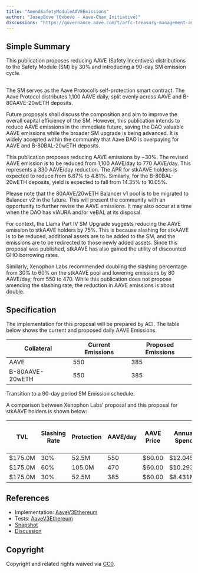 ```yaml
---
title: "AmendSafetyModuleAAVEEmissions"
author: "JosepBove (0xbove - Aave-Chan Initiative)"
discussions: "https://governance.aave.com/t/arfc-treasury-management-amend-safety-module-aave-emissions/14936"
---
```


## Simple Summary

This publication proposes reducing AAVE (Safety Incentives) distributions to the Safety Module (SM) by 30% and introducing a 90-day SM emission cycle.

##

The SM serves as the Aave Protocol’s self-protection smart contract. The Aave Protocol distributes 1,100 AAVE daily, split evenly across AAVE and B-80AAVE-20wETH deposits.

Future proposals shall discuss the composition and aim to improve the overall capital efficiency of the SM. However, this publication intends to reduce AAVE emissions in the immediate future, saving the DAO valuable AAVE emissions while the broader SM upgrade is being advanced. It is widely accepted within the community that Aave DAO is overpaying for AAVE and B-80BAL-20wETH deposits.

This publication proposes reducing AAVE emissions by ~30%. The revised AAVE emission is to be reduced from 1,100 AAVE/day to 770 AAVE/day. This represents a 330 AAVE/day reduction. The APR for stkAAVE holders is expected to reduce from 6.87% to 4.81%. Similarly, for the B-80BAL-20wETH deposits, yield is expected to fall from 14.35% to 10.05%.

Please note that the 80AAVE/20wETH Balancer v1 pool is to be migrated to Balancer v2 in the future. This will present the community with an opportunity to further revise the AAVE emissions. It may also occur at a time when the DAO has vlAURA and/or veBAL at its disposal.

For context, the Llama Part IV SM Upgrade suggests reducing the AAVE emission to stkAAVE holders by 75%. This is because slashing for stkAAVE is to be reduced, additional assets are to be added to the SM, and the emissions are to be redirected to those newly added assets. Since this proposal was published, stkAAVE has also gained the utility of discounted GHO borrowing rates.

Similarly, Xenophon Labs recommended doubling the slashing percentage from 30% to 60% on the stkAAVE pool and lowering emissions by 80 AAVE/day, from 550 to 470. While this publication does not propose amending the slashing rate, the reduction in AAVE emissions is about double.

## Specification

The implementation for this proposal will be prepared by ACI. The table below shows the current and proposed daily AAVE Emissions.

| Collateral      | Current Emissions | Proposed Emissions |
| --------------- | ----------------- | ------------------ |
| AAVE            | 550               | 385                |
| B-80AAVE-20wETH | 550               | 385                |

Transition to a 90-day period SM Emission schedule.

A comparison between Xenophon Labs’ proposal and this proposal for stkAAVE holders is shown below:

| TVL     | Slashing Rate | Protection | AAVE/day | AAVE Price | Annual Spend | Annual Cost per $ of Coverage | Deposit Yield |
| ------- | ------------- | ---------- | -------- | ---------- | ------------ | ----------------------------- | ------------- |
| $175.0M | 30%           | 52.5M      | 550      | $60.00     | $12.045M     | $0.23                         | 6.88%         |
| $175.0M | 60%           | 105.0M     | 470      | $60.00     | $10.293M     | $0.10                         | 5.88%         |
| $175.0M | 30%           | 52.5M      | 385      | $60.00     | $8.431M      | $0.16                         | 4.82%         |

## References

- Implementation: [AaveV3Ethereum](https://github.com/bgd-labs/aave-proposals-v3/blob/627d3e5d1e7d359d92002f4563ae613d63dd7074/src/20231104_AaveV3Ethereum_AmendSafetyModuleAAVEEmissions/AaveV3Ethereum_AmendSafetyModuleAAVEEmissions_20231104.sol)
- Tests: [AaveV3Ethereum](https://github.com/bgd-labs/aave-proposals-v3/blob/627d3e5d1e7d359d92002f4563ae613d63dd7074/src/20231104_AaveV3Ethereum_AmendSafetyModuleAAVEEmissions/AaveV3Ethereum_AmendSafetyModuleAAVEEmissions_20231104.t.sol)
- [Snapshot](https://snapshot.org/#/aave.eth/proposal/0xb0124fb0206676ee743e8d6221b7b3c317cb26a657551f11cb5fa23544772a73)
- [Discussion](https://governance.aave.com/t/arfc-treasury-management-amend-safety-module-aave-emissions/14936)

## Copyright

Copyright and related rights waived via [CC0](https://creativecommons.org/publicdomain/zero/1.0/).
